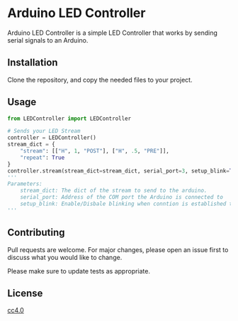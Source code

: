 # Arduino LED Controller

Arduino LED Controller is a simple LED Controller that works by sending serial signals to an Arduino. 

## Installation

Clone the repository, and copy the needed files to your project. 

## Usage

```python
from LEDController import LEDController

# Sends your LED Stream
controller = LEDController()
stream_dict = {
    "stream": [["H", 1, "POST"], ["H", .5, "PRE"]],
    "repeat": True
}
controller.stream(stream_dict=stream_dict, serial_port=3, setup_blink=True)
'''
Parameters:
    stream_dict: The dict of the stream to send to the arduino.
    serial_port: Address of the COM port the Arduino is connected to
    setup_blink: Enable/Disbale blinking when conntion is established to the Arduino
'''


```

## Contributing
Pull requests are welcome. For major changes, please open an issue first to discuss what you would like to change.

Please make sure to update tests as appropriate.

## License
[cc4.0](https://creativecommons.org/licenses/by/4.0/)

